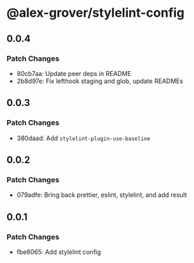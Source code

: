 # @alex-grover/stylelint-config

## 0.0.4

### Patch Changes

- 80cb7aa: Update peer deps in README
- 2b8d97e: Fix lefthook staging and glob, update READMEs

## 0.0.3

### Patch Changes

- 380daad: Add `stylelint-plugin-use-baseline`

## 0.0.2

### Patch Changes

- 079adfe: Bring back prettier, eslint, stylelint, and add result

## 0.0.1

### Patch Changes

- fbe6065: Add stylelint config
